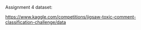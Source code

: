 Assignment 4 dataset:

https://www.kaggle.com/competitions/jigsaw-toxic-comment-classification-challenge/data
